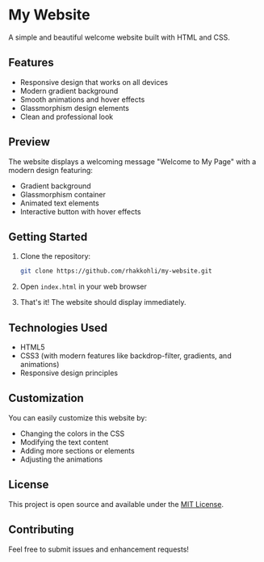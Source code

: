 # My Website

A simple and beautiful welcome website built with HTML and CSS.

## Features

- Responsive design that works on all devices
- Modern gradient background
- Smooth animations and hover effects
- Glassmorphism design elements
- Clean and professional look

## Preview

The website displays a welcoming message "Welcome to My Page" with a modern design featuring:
- Gradient background
- Glassmorphism container
- Animated text elements
- Interactive button with hover effects

## Getting Started

1. Clone the repository:
   ```bash
   git clone https://github.com/rhakkohli/my-website.git
   ```

2. Open `index.html` in your web browser

3. That's it! The website should display immediately.

## Technologies Used

- HTML5
- CSS3 (with modern features like backdrop-filter, gradients, and animations)
- Responsive design principles

## Customization

You can easily customize this website by:
- Changing the colors in the CSS
- Modifying the text content
- Adding more sections or elements
- Adjusting the animations

## License

This project is open source and available under the [MIT License](LICENSE).

## Contributing

Feel free to submit issues and enhancement requests!
